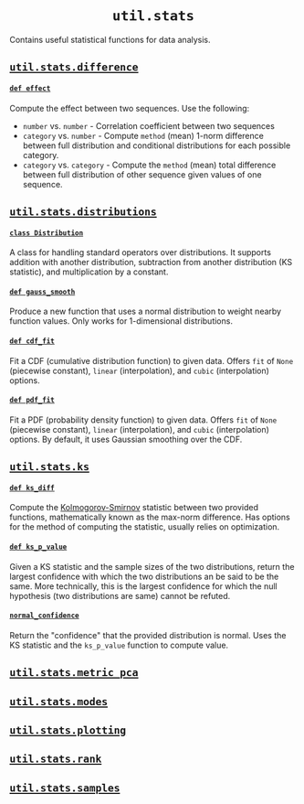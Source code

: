 <h1 align="center"><code>util.stats</code></h1>

Contains useful statistical functions for data analysis.

## [`util.stats.difference`](difference.py)

#### [`def effect`](difference.py#L78)

Compute the effect between two sequences. Use the following:
- `number` vs. `number` - Correlation coefficient between two sequences
- `category` vs. `number` - Compute `method` (mean) 1-norm difference between full distribution and conditional distributions for each possible category.
- `category` vs. `category` - Compute the `method` (mean) total difference between full distribution of other sequence given values of one sequence.

## [`util.stats.distributions`](distributions.py)

#### [`class Distribution`](distributions.py#L7)

A class for handling standard operators over distributions. It supports addition with another distribution, subtraction from another distribution (KS statistic), and multiplication by a constant.

#### [`def gauss_smooth`](distributions.py#L68)

Produce a new function that uses a normal distribution to weight nearby function values. Only works for 1-dimensional distributions.

#### [`def cdf_fit`](distributions.py#L119)

Fit a CDF (cumulative distribution function) to given data. Offers `fit` of `None` (piecewise constant), `linear` (interpolation), and `cubic` (interpolation) options.

#### [`def pdf_fit`](distributions.py#L280)

Fit a PDF (probability density function) to given data. Offers `fit` of `None` (piecewise constant), `linear` (interpolation), and `cubic` (interpolation) options. By default, it uses Gaussian smoothing over the CDF.

## [`util.stats.ks`](ks.py)

#### [`def ks_diff`](ks.py#L7)

Compute the [Kolmogorov-Smirnov](https://en.wikipedia.org/wiki/Kolmogorov–Smirnov_test) statistic between two provided functions, mathematically known as the max-norm difference. Has options for the method of computing the statistic, usually relies on optimization.

#### [`def ks_p_value`](ks.py#L54)

Given a KS statistic and the sample sizes of the two distributions, return the largest confidence with which the two distributions an be said to be the same. More technically, this is the largest confidence for which the null hypothesis (two distributions are same) cannot be refuted.

#### [`normal_confidence`](ks.py#L87)

Return the "confidence" that the provided distribution is normal. Uses the KS statistic and the `ks_p_value` function to compute value.

## [`util.stats.metric_pca`](metric_pca.py)

## [`util.stats.modes`](modes.py)

## [`util.stats.plotting`](plotting.py)

## [`util.stats.rank`](rank.py)

## [`util.stats.samples`](samples.py)

